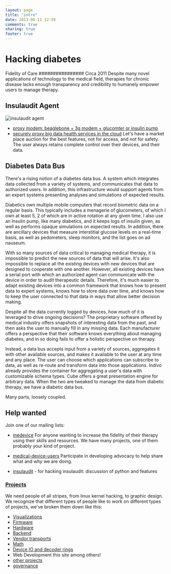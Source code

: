 ```yaml
---
layout: page
title: "intro"
date: 2013-06-11 12:59
comments: true
sharing: true
footer: true
---
```


# Hacking diabetes

Fidelity of Care
################
Circa 2011
Despite many novel applications of technology to the
medical field, therapies for chronic disease lacks enough
transparency and credibility to humanely empower users to
manage therapy.

## Insulaudit Agent
![insulaudit agent](https://raw.github.com/medevice-users/diabetes/master/3g-beagle-nextlink.JPG)
* [proxy modem: beaglebone + 3g modem + glucomter or insulin pump](https://github.com/bewest/insulaudit/tree/master/hacking)
* [securely proxy big data health services in the cloud](https://github.com/bewest/insulaudit-ssh-tools)
  Let's have a  market place auction for the best features, not for
  access, and not for safety.  The user always retains complete
  control over their devices, and their data.

## Diabetes Data Bus
There's a rising notion of a diabetes data bus.  A system
which integrates data collected from a variety of systems,
and communicates that data to authorized users.  In
addition, this infrastructure would support agents from an
expert systems presenting analyses and simulations of
expected results.

Diabetics own multiple mobile computers that record
biometric data on a regular basis.  This typically
includes a menagerie of glucometers, of which I own at
least 5, 2 of which are in active rotation at any given
time.  I also use an insulin pump, like many diabetics,
and it keeps logs of insulin given, as well as performs
opaque simulations on expected results.  In addition,
there are ancillary devices that measure interstitial
glucose levels on a real-time basis, as well as
pedometers, sleep monitors, and the list goes on ad
nauseum.

With so many sources of data critical to managing medical
therapy, it is impossible to predict the new sources of
data that will arise.  It's also impossible to replace all
the existing devices with new devices that are designed to
cooperate with one another.  However, all existing devices
have a serial port with which an authorized agent can
communicate with the device in order to audit therapeutic
details.  Therefore, it's much easier to adapt existing
devices into a common framework that knows how to present
data to expert systems, knows how to store data over time,
and knows how to keep the user connected to that data in
ways that allow better decision making.

Despite all the data currently logged by devices, how much
of it is leveraged to drive ongoing decisions?  The
proprietary software offered by medical industry offers
snapshots of interesting data from the past, and then asks
the user to manually fill in any missing data.  Each
manufacturer offers a perspective that their software
knows everything about managing diabetes, and in so doing
fails to offer a holistic perspective on therapy.

Instead, a data bus accepts input from a variety of
sources, aggregates it with other available sources, and
makes it available to the user at any time and any place.
The user can choose which applications can subscribe to
data, as well as re-route and transform data into those
applications.  Indivo already provides the container for
aggregating a user's data with customizable schema types.
Cube offers a great presentation engine for arbitrary
data.  When the two are tweaked to manage the data from
diabetic therapy, we have a diabetic data bus.


Many parts, loosely coupled.



## Help wanted

Join one of our mailing lists:

* [medevice](https://groups.google.com/forum/#!forum/medevice)
  For anyone wanting to increase the fidelity of their therapy using their
  skills and resources.  We have many projects, one of them probably your kind
  of project.

* [medical-device-users](https://groups.google.com/forum/#!forum/medical-device-users)
  Participate in developing advocacy to help share what and why we are doing.

* [insulaudit](https://groups.google.com/forum/#!forum/insulaudit) - for
  hacking insulaudit: discussion of python and features


### [Projects](/intro/projects.html)

We need people of all stripes, from linux kernel hacking, to graphic
design.  We recognize that different types of people like to work on different types of projects, we've broken them down like this:

* [Visualizations](/intro/visualizations.html)
* [Firmware](/intro/firmware.html)
* [Hardware](/intro/hardware.html)
* [Backend](/intro/backend.html)
* [Vendor transports](/intro/vendors.html)
* [Math](/intro/math.html)
* [Device IO and decoder rings](/intro/devices.html)
* Web Development this site among others!
* [other projects](/intro/projects.html)
* [governance](/intro/governance.html)

